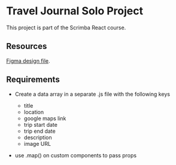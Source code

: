 # Travel Journal Solo Project

This project is part of the Scrimba React course.

## Resources

[Figma design file](https://www.figma.com/file/QG4cOExkdbIbhSfWJhs2gs/Travel-Journal?node-id=0%3A1).

## Requirements

- Create a data array in a separate .js file with the following keys

  - title
  - location
  - google maps link
  - trip start date
  - trip end date
  - description
  - image URL

- use .map() on custom components to pass props

